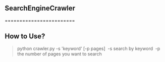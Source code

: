 ## SearchEngineCrawler
========================

How to Use?
------------------
> python crawler.py -s 'keyword' [-p pages] 
  -s search by keyword
  -p the number of pages you want to search
